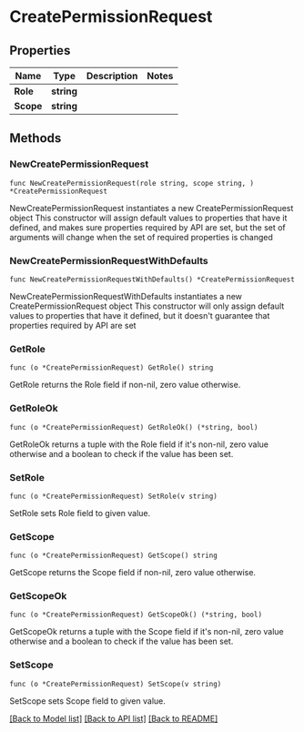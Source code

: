 # CreatePermissionRequest

## Properties

Name | Type | Description | Notes
------------ | ------------- | ------------- | -------------
**Role** | **string** |  | 
**Scope** | **string** |  | 

## Methods

### NewCreatePermissionRequest

`func NewCreatePermissionRequest(role string, scope string, ) *CreatePermissionRequest`

NewCreatePermissionRequest instantiates a new CreatePermissionRequest object
This constructor will assign default values to properties that have it defined,
and makes sure properties required by API are set, but the set of arguments
will change when the set of required properties is changed

### NewCreatePermissionRequestWithDefaults

`func NewCreatePermissionRequestWithDefaults() *CreatePermissionRequest`

NewCreatePermissionRequestWithDefaults instantiates a new CreatePermissionRequest object
This constructor will only assign default values to properties that have it defined,
but it doesn't guarantee that properties required by API are set

### GetRole

`func (o *CreatePermissionRequest) GetRole() string`

GetRole returns the Role field if non-nil, zero value otherwise.

### GetRoleOk

`func (o *CreatePermissionRequest) GetRoleOk() (*string, bool)`

GetRoleOk returns a tuple with the Role field if it's non-nil, zero value otherwise
and a boolean to check if the value has been set.

### SetRole

`func (o *CreatePermissionRequest) SetRole(v string)`

SetRole sets Role field to given value.


### GetScope

`func (o *CreatePermissionRequest) GetScope() string`

GetScope returns the Scope field if non-nil, zero value otherwise.

### GetScopeOk

`func (o *CreatePermissionRequest) GetScopeOk() (*string, bool)`

GetScopeOk returns a tuple with the Scope field if it's non-nil, zero value otherwise
and a boolean to check if the value has been set.

### SetScope

`func (o *CreatePermissionRequest) SetScope(v string)`

SetScope sets Scope field to given value.



[[Back to Model list]](../README.md#documentation-for-models) [[Back to API list]](../README.md#documentation-for-api-endpoints) [[Back to README]](../README.md)


